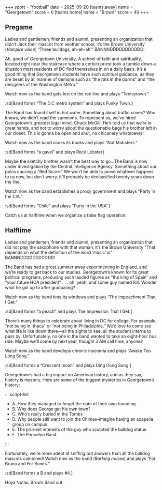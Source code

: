 +++
sport = "football"
date = 2025-09-20
[teams.away]
name = "Georgetown"
score = 0
[teams.home]
name = "Brown"
score = 46
+++

## Pregame 
Ladies and gentlemen, friends and alumni, presenting an organization that didn’t Jack their mascot from another school, it’s the Brown University (_Vampire voice_) “Three bulldogs, ah-ah-ah!” BANNNDDDDDDDDDDD!

Ah, good ol’ Georgetown University. A school of faith and spirituality, located right near the staircase where a certain priest took a tumble down–a situation most residents of DC find themselves in on a daily basis. It’s a good thing that Georgetown students have such spiritual guidance, as they are beset by all manner of demons such as “the rats in the dorms” and “the designers of the Washington Metro.”

Watch now as the band gets lost on the red line and plays “Tenleytown.”

:sd[Band forms “The D.C metro system” and plays Funky Town.]

The Band has found itself in hot water. Something about traffic cones? Who knows, we didn’t read the summons. To represent us, we’ve hired Georgetown’s greatest legal mind, Chuck McGill. He’s told us that we’re in great hands, and not to worry about the questionable bags his brother left in our closet. This is gonna be open and shut, no chicanery whatsoever!

Watch now as the band cooks its books and plays “Not Mobsters.”

:sd[Band forms “a gavel” and plays Rock Lobster]

Maybe the sketchy brother wasn’t the best way to go…The Band is now under investigation by the Central Intelligence Agency. Something about our polos causing a “Red Scare.” We won’t be able to prove whatever happens to us now, but don’t worry, it’ll probably be declassified twenty years down the line. 

Watch now as the band establishes a proxy government and plays “Party in the CIA.”

:sd[Band forms “Chile” and plays “Party in the USA”.]

Catch us at halftime when we organize a false flag operation.

## Halftime

Ladies and gentlemen, friends and alumni, presenting an organization that did not play the saxophone with that woman, it’s the Brown University “That depends on what the definition of the word ‘music’ is” BANNNDDDDDDDDDDD!

The Band has had a great summer away experimenting in England, and we’re ready to get back to our studies. Georgetown’s known for its great political programs, producing such lauded figures as “the king of Spain” and “your future HOA president” . . . oh, yeah, and some guy named Bill. Wonder what he got up to after graduating?

Watch now as the band tints its windows and plays “The Impeachment That I Get.”

:sd[Band forms “a peach” and plays The Impression That I Get.]

There’s many things to celebrate about living in DC for college. For example, “not being in Ithaca” or “not being in Philadelphia.” We’d love to come see what life is like down there—all the sights to see, all the student interns to pass by. Unfortunately, no one in the band wanted to take an eight-hour bus ride. Maybe we’ll come by next year, though! 3 AM call time, anyone?

Watch now as the band develops chronic insomnia and plays “Awake Too Long Song.”

:sd[Band forms a “Crescent moon” and plays Ding Dong Song.]

Georgetown’s had a big impact on American history, and as they say, history is mystery. Here are some of the biggest mysteries in Georgetown’s history:

::: script-list

- A. How they managed to forget the date of their own founding
- B. Why does George get his own town?
- C. Who’s really buried in the Tombs
- D. Why people still want to join the Chimes–imagine having an acapella group on campus
- E. The prurient interests of the guy who sculpted the bulldog statue
- F. The Princeton Band 

:::

Fortunately, we’re more adept at sniffing out answers than all the bulldog mascots combined! Watch now as the band (_Barking noises_) and plays “For Bruno and For Bones.”

:sd[Band forms a B and plays #4.]

Hoya Nutas. Brown Band out.
